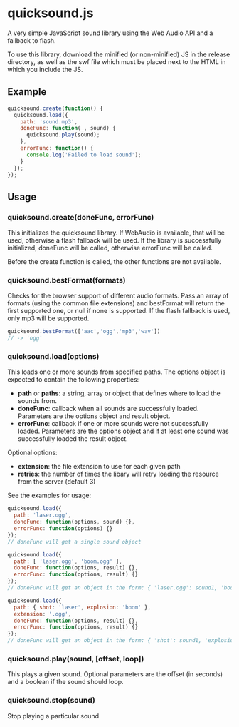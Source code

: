 # quicksound.js

A very simple JavaScript sound library using the Web Audio API and a fallback to flash.

To use this library, download the minified (or non-minified) JS in the release directory, as well as the swf file which must be placed next to the HTML in which you include the JS.

## Example

```js
quicksound.create(function() {
  quicksound.load({
    path: 'sound.mp3',
    doneFunc: function(_, sound) {
      quicksound.play(sound);
    },
    errorFunc: function() {
      console.log('Failed to load sound');
    }
  });
});
```

## Usage

### quicksound.create(doneFunc, errorFunc)

This initializes the quicksound library. If WebAudio is available, that will be used, otherwise a flash fallback will be used. If the library is successfully initialized, doneFunc will be called, otherwise errorFunc will be called. 

Before the create function is called, the other functions are not available.

### quicksound.bestFormat(formats)

Checks for the browser support of different audio formats. Pass an array of formats (using the common file extensions) and bestFormat will return the first supported one, or null if none is supported. If the flash fallback is used, only mp3 will be supported.

```js
quicksound.bestFormat(['aac','ogg','mp3','wav'])
// -> 'ogg'
```

### quicksound.load(options)

This loads one or more sounds from specified paths. The options object is expected to contain the following properties:

* **path** or **paths**: a string, array or object that defines where to load the sounds from.
* **doneFunc**: callback when all sounds are successfully loaded. Parameters are the options object and result object.
* **errorFunc**: callback if one or more sounds were not successfully loaded. Parameters are the options object and if at least one sound was successfully loaded the result object.

Optional options:

* **extension**: the file extension to use for each given path
* **retries**: the number of times the libary will retry loading the resource from the server (default 3)

See the examples for usage:

```js
quicksound.load({
  path: 'laser.ogg',
  doneFunc: function(options, sound) {},
  errorFunc: function(options) {}
});
// doneFunc will get a single sound object

quicksound.load({
  path: [ 'laser.ogg', 'boom.ogg' ],
  doneFunc: function(options, result) {},
  errorFunc: function(options, result) {}
});
// doneFunc will get an object in the form: { 'laser.ogg': sound1, 'boom.ogg': sound2 }

quicksound.load({
  path: { shot: 'laser', explosion: 'boom' },
  extension: '.ogg',
  doneFunc: function(options, result) {},
  errorFunc: function(options, result) {}
});
// doneFunc will get an object in the form: { 'shot': sound1, 'explosion': sound2 }
```

### quicksound.play(sound, [offset, loop])

This plays a given sound. Optional parameters are the offset (in seconds) and a boolean if the sound should loop.

### quicksound.stop(sound)

Stop playing a particular sound
